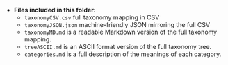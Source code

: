 - **Files included in this folder:**
  - `taxonomyCSV.csv` full taxonomy mapping in CSV
  - `taxonomyJSON.json` machine-friendly JSON mirroring the full CSV
  - `taxonomyMD.md` is a readable Markdown version of the full taxonomy mapping.
  - `treeASCII.md` is an ASCII format version of the full taxonomy tree.
  - `categories.md` is a full description of the meanings of each category.
